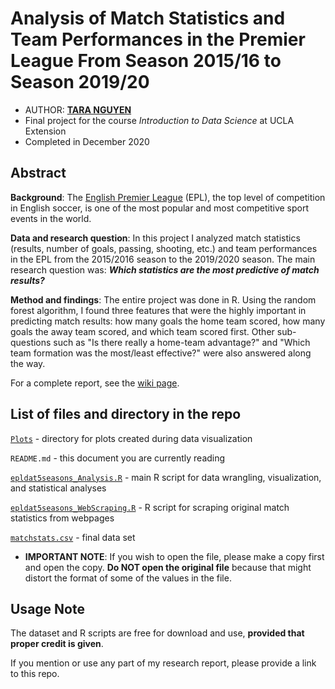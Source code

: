 # Analysis of Match Statistics and Team Performances in the Premier League From Season 2015/16 to Season 2019/20

- AUTHOR: [**TARA NGUYEN**](https://www.linkedin.com/in/taranguyen264/)
- Final project for the course *Introduction to Data Science* at UCLA Extension
- Completed in December 2020

## Abstract

**Background**: The [English Premier League](https://www.premierleague.com/) (EPL), the top level of competition in English soccer, is one of the most popular and most competitive sport events in the world.

**Data and research question**: In this project I analyzed match statistics (results, number of goals, passing, shooting, etc.) and team performances in the EPL from the 2015/2016 season to the 2019/2020 season. The main research question was: **_Which statistics are the most predictive of match results?_**

**Method and findings**: The entire project was done in R. Using the random forest algorithm, I found three features that were the highly important in predicting match results: how many goals the home team scored, how many goals the away team scored, and which team scored first. Other sub-questions such as "Is there really a home-team advantage?" and "Which team formation was the most/least effective?" were also answered along the way.

For a complete report, see the [wiki page](https://github.com/tara-nguyen/english-premier-league-random-forest-analysis/wiki).

## List of files and directory in the repo

[`Plots`](Plots) - directory for plots created during data visualization

`README.md` - this document you are currently reading

[`epldat5seasons_Analysis.R`](epldat5seasons_Analysis.R) - main R script for data wrangling, visualization, and statistical analyses

[`epldat5seasons_WebScraping.R`](epldat5seasons_WebScraping.R) - R script for scraping original match statistics from webpages

[`matchstats.csv`](matchstats.csv) - final data set
- **IMPORTANT NOTE**: If you wish to open the file, please make a copy first and open the copy. **Do NOT open the original file** because that might distort the format of some of the values in the file.

## Usage Note

The dataset and R scripts are free for download and use, **provided that proper credit is given**.

If you mention or use any part of my research report, please provide a link to this repo.
